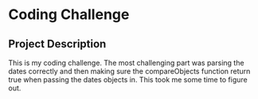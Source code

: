 # Coding Challenge

## Project Description

This is my coding challenge. The most challenging part was parsing the dates correctly and then making sure the compareObjects function return true when passing the dates objects in. This took me some time to figure out.

